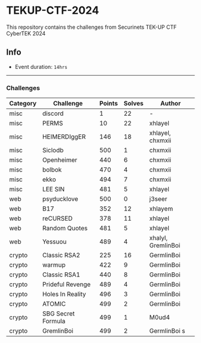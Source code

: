 # TEKUP-CTF-2024
This repository contains the challenges from Securinets TEK-UP CTF CyberTEK 2024


## Info
- Event duration: `14hrs`
___

### Challenges

| Category   | Challenge        | Points | Solves |  Author |
|------------|------------------|--------|--------|---------|
|   misc     |    discord       |   1    |   22   |    -    
|   misc     |    PERMS         |   10   |   22   | xhlayel 
|   misc     |    HEIMERDIggER  |  146   |   18   | xhlayel, chxmxii 
|   misc     |    Siclodb       |  500   |   1    | chxmxii 
|   misc     |    Openheimer    |  440   |   6    | chxmxii 
|   misc     |    bolbok        |  470   |   4    | chxmxii 
|   misc     |    ekko          |  494   |   7    | chxmxii 
|   misc     |    LEE SIN       |  481   |   5    | xhlayel 
|   web      |    psyducklove   |  500   |   0    | j3seer  
|   web      |    B17           |  352   |   12   | xhlayem 
|   web      |    reCURSED      |  378   |   11   | xhlayel 
|   web      |    Random Quotes |  481   |   5    | xhlayel 
|   web      |    Yessuou       |  489   |   4    | xhalyl, GremlinBoi
|   crypto   |    Classic RSA2  |  225   |   16   | GermlinBoi
|   crypto   |    warmup        |  422   |   9    | GermlinBoi  
|   crypto   |    Classic RSA1  |  440   |   8    | GermlinBoi
|   crypto   | Prideful Revenge |  489   |   4    | GermlinBoi
|   crypto   | Holes In Reality |  496   |   3    | GermlinBoi
|   crypto   | ATOMIC           |  499   |   2    | GermlinBoi
|   crypto   | SBG Secret Formula | 499  |   1    | M0ud4
|   crypto   | GremlinBoi       |  499   |   2    | GermlinBoi       s
